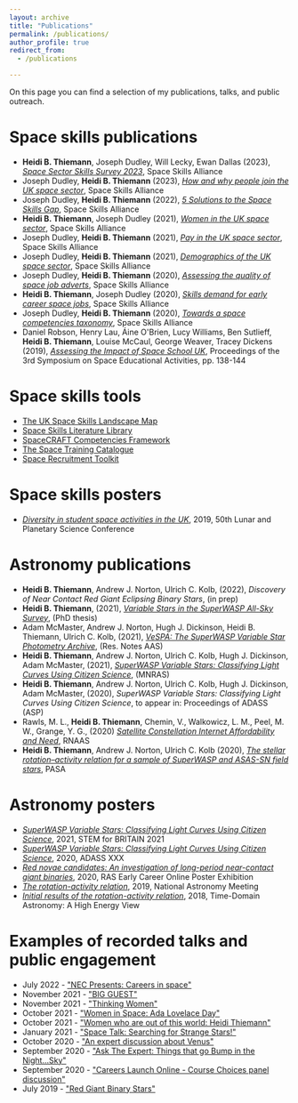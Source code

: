 ```yaml
---
layout: archive
title: "Publications"
permalink: /publications/
author_profile: true
redirect_from: 
  - /publications

---
```


On this page you can find a selection of my publications, talks, and public outreach.

Space skills publications
======
* **Heidi B. Thiemann**, Joseph Dudley, Will Lecky, Ewan Dallas (2023), _[Space Sector Skills Survey 2023](https://www.gov.uk/government/publications/space-sector-skills-survey-2023)_, Space Skills Alliance
* Joseph Dudley, **Heidi B. Thiemann** (2023), _[How and why people join the UK space sector](https://spaceskills.org/census-routes)_, Space Skills Alliance
* Joseph Dudley, **Heidi B. Thiemann** (2022), _[5 Solutions to the Space Skills Gap](https://spaceskills.org/news-post?p=_20220905-5-solutions)_, Space Skills Alliance
* **Heidi B. Thiemann**, Joseph Dudley (2021), _[Women in the UK space sector](https://spaceskills.org/women-report)_, Space Skills Alliance
* Joseph Dudley, **Heidi B. Thiemann** (2021), _[Pay in the UK space sector](https://spaceskills.org/census-pay)_, Space Skills Alliance
* Joseph Dudley, **Heidi B. Thiemann** (2021), _[Demographics of the UK space sector](https://spaceskills.org/census)_, Space Skills Alliance
* Joseph Dudley, **Heidi B. Thiemann** (2020), _[Assessing the quality of space job adverts](https://spaceskills.org/job-advert-quality)_, Space Skills Alliance
* **Heidi B. Thiemann**, Joseph Dudley (2020), _[Skills demand for early career space jobs](https://spaceskills.org/skills-demand-for-early-career-space-jobs)_, Space Skills Alliance
* Joseph Dudley, **Heidi B. Thiemann** (2020), _[Towards a space competencies taxonomy](https://spaceskills.org/towards-a-space-competencies-taxonomy)_, Space Skills Alliance
* Daniel Robson, Henry Lau, Áine O'Brien, Lucy Williams, Ben Sutlieff, **Heidi B. Thiemann**, Louise McCaul, George Weaver, Tracey Dickens (2019), _[Assessing the Impact of Space School UK](https://arxiv.org/abs/2006.06680)_, Proceedings of the 3rd Symposium on Space Educational Activities, pp. 138-144

Space skills tools
======
* [The UK Space Skills Landscape Map](https://spaceskills.org/landscape)
* [Space Skills Literature Library](https://spaceskills.org/library)
* [SpaceCRAFT Competencies Framework](https://craft.spaceskills.org/)
* [The Space Training Catalogue](https://training.spaceskills.org/)
* [Space Recruitment Toolkit](https://spaceskills.org/toolkit)

Space skills posters
======
* _[Diversity in student space activities in the UK](https://www.hou.usra.edu/meetings/lpsc2019/eposter/2380.pdf)_, 2019, 50th Lunar and Planetary Science Conference


Astronomy publications
======
* **Heidi B. Thiemann**, Andrew J. Norton, Ulrich C. Kolb, (2022), _Discovery of Near Contact Red Giant Eclipsing Binary Stars_, (in prep)
* **Heidi B. Thiemann**, (2021), _[Variable Stars in the SuperWASP All-Sky Survey](http://oro.open.ac.uk/78919/)_, (PhD thesis)
* Adam McMaster, Andrew J. Norton, Hugh J. Dickinson, Heidi B. Thiemann, Ulrich C. Kolb, (2021), _[VeSPA: The SuperWASP Variable Star Photometry Archive](https://iopscience.iop.org/article/10.3847/2515-5172/ac2de8/meta)_, (Res. Notes AAS)
* **Heidi B. Thiemann**, Andrew J. Norton, Ulrich C. Kolb, Hugh J. Dickinson, Adam McMaster, (2021), _[SuperWASP Variable Stars: Classifying Light Curves Using Citizen Science](https://academic.oup.com/mnras/article/502/1/1299/6105327)_, (MNRAS)
* **Heidi B. Thiemann**, Andrew J. Norton, Ulrich C. Kolb, Hugh J. Dickinson, Adam McMaster, (2020), _SuperWASP Variable Stars: Classifying Light Curves Using Citizen Science_, to appear in: Proceedings of ADASS (ASP)
* Rawls, M. L., **Heidi B. Thiemann**, Chemin, V., Walkowicz, L. M., Peel, M. W., Grange, Y. G., (2020) _[Satellite Constellation Internet Affordability and Need](https://iopscience.iop.org/article/10.3847/2515-5172/abc48e)_, RNAAS
* **Heidi B. Thiemann**, Andrew J. Norton, Ulrich C. Kolb (2020), _[The stellar rotation–activity relation for a sample of SuperWASP and ASAS-SN field stars](https://www.cambridge.org/core/journals/publications-of-the-astronomical-society-of-australia/article/stellar-rotationactivity-relation-for-a-sample-of-superwasp-and-asassn-field-stars/0B2772DE14A99FC44E73F32704D3FA8B)_, PASA

Astronomy posters
======
* _[SuperWASP Variable Stars: Classifying Light Curves Using Citizen Science](https://stemforbritain.org.uk/wp-content/uploads/2021/03/HEIDI_THIEMANN_2021_POSTER.pdf)_, 2021, STEM for BRITAIN 2021
* _[SuperWASP Variable Stars: Classifying Light Curves Using Citizen Science](https://adass2020.es/static/ftp/P7-166/P7-166.pdf)_, 2020, ADASS XXX
* _[Red novae candidates: An investigation of long-period near-contact giant binaries](https://ras.ac.uk/poster-contest/heidi-thiemann)_, 2020, RAS Early Career Online Poster Exhibition
* _[The rotation-activity relation](https://nam2019.org/posters/details/32/160)_, 2019, National Astronomy Meeting
* _[Initial results of the rotation-activity relation](https://www.cosmos.esa.int/documents/332006/1602912/AbstractBook.pdf)_, 2018, Time-Domain Astronomy: A High Energy View

Examples of recorded talks and public engagement
======
* July 2022 - ["NEC Presents: Careers in space"](https://www.youtube.com/watch?v=c1R9H2jdm_4)
* November 2021 - ["BIG GUEST"](https://www.bbc.co.uk/programmes/p0b756h1)
* November 2021 - ["Thinking Women"](https://www.youtube.com/watch?v=rirh_ZpfEn0)
* October 2021 - ["Women in Space: Ada Lovelace Day"](https://www.youtube.com/watch?v=kydB42Cy2Kw)
* October 2021 - ["Women who are out of this world: Heidi Thiemann"](https://www.youtube.com/watch?v=_60-Fv0n-pQ)
* January 2021 - ["Space Talk: Searching for Strange Stars!"](https://www.youtube.com/watch?v=PDyFZjfqXgk)
* October 2020 - ["An expert discussion about Venus"](https://www.youtube.com/watch?v=dhhvbOaayhY)
* September 2020 - ["Ask The Expert: Things that go Bump in the Night...Sky"](https://www.youtube.com/watch?v=fX1lfwIrHI4&list=PLar-D-A84stgVg2wxjDQaH1eAUDPdhRc3&index=8)
* September 2020 - ["Careers Launch Online - Course Choices panel discussion"](https://www.youtube.com/watch?v=qWP9EmgGhpU)
* July 2019 - ["Red Giant Binary Stars"](https://www.youtube.com/watch?v=DbuOpXI202E)
